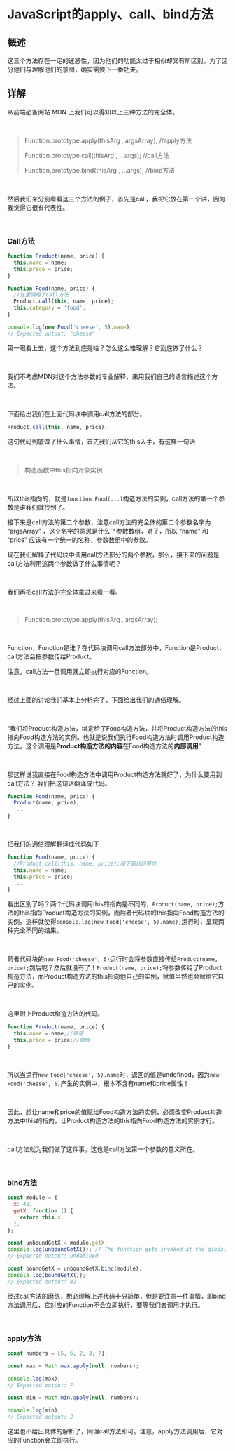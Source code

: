 # JavaScript的apply、call、bind方法



## 概述

这三个方法存在一定的迷惑性，因为他们的功能太过于相似却又有所区别。为了区分他们与理解他们的意图，确实需要下一番功夫。
<br/>

## 详解

从前端必备网站 MDN 上我们可以得知以上三种方法的完全体。

<br/>

> Function.prototype.apply(thisArg , argsArray);                    //apply方法
>
> Function.prototype.call(thisArg , ...args);                               //call方法
>
> Function.prototype.bind(thisArg , ...args);			     //bind方法

<br/>

然后我们来分别看看这三个方法的例子，首先是call，我把它放在第一个讲，因为我觉得它很有代表性。

<br/>

### Call方法

```javascript
function Product(name, price) {
  this.name = name;
  this.price = price;
}

function Food(name, price) {
  //这里调用了call方法
  Product.call(this, name, price);
  this.category = 'food';
}

console.log(new Food('cheese', 5).name);
// Expected output: "cheese"

```

第一眼看上去，这个方法到底是啥？怎么这么难理解？它到底做了什么？

<br/>

我们不考虑MDN对这个方法参数的专业解释，来用我们自己的语言描述这个方法。

<br/>

下面给出我们在上面代码块中调用call方法的部分。

```javascript
Product.call(this, name, price);
```

这句代码到底做了什么事情，首先我们从它的this入手，有这样一句话

<br/>

> 构造函数中this指向对象实例

<br/>

所以this指向的，就是`function Food(...)`构造方法的实例，call方法的第一个参数是谁我们就找到了。

接下来是call方法的第二个参数，注意call方法的完全体的第二个参数名字为 “argsArray” ，这个名字的意思是什么？参数数组，对了，所以 “name” 和 “price” 应该有一个统一的名称，参数数组中的参数。

现在我们解释了代码块中调用call方法部分的两个参数，那么，接下来的问题是call方法利用这两个参数做了什么事情呢？

<br/>

我们再把call方法的完全体拿过来看一看。

<br/>

> Function.prototype.apply(thisArg , argsArray);

<br/>

Function，Function是谁？在代码块调用call方法部分中，Function是Product，call方法会把参数传给Product。

注意，call方法一旦调用就立即执行对应的Function。

<br/>

经过上面的讨论我们基本上分析完了，下面给出我们的通俗理解。

<br/>

“我们将Product构造方法，绑定给了Food构造方法，并将Product构造方法的this指向Food构造方法的实例。也就是说我们执行Food构造方法时调用Product构造方法，这个调用是**Product构造方法的内容**在Food构造方法的**内部调用**”

<br/>

那这样说我直接在Food构造方法中调用Product构造方法就好了，为什么要用到call方法？
我们把这句话翻译成代码。

```javascript
function Food(name, price) {
  Product(name, price);
  ...
}
```

<br/>

把我们的通俗理解翻译成代码如下

```javascript
function Food(name, price) {
  //Product.call(this, name, price);和下面代码等价
  this.name = name;
  this.price = price;
  ...
}
```

看出区别了吗？两个代码块调用this的指向是不同的，`Product(name, price);`方法的this指向Product构造方法的实例，而后者代码块的this指向Food构造方法的实例。这样就使得`console.log(new Food('cheese', 5).name);`运行时，呈现两种完全不同的结果。

<br/>

前者代码块的`new Food('cheese', 5)`运行时会将参数直接传给`Product(name, price);`然后呢？然后就没有了！`Product(name, price);`将参数传给了Product构造方法，而Product构造方法的this指向他自己的实例，赋值当然也会赋给它自己的实例。

<br/>

这里附上Product构造方法的代码。

```javascript
function Product(name, price) {
  this.name = name;//赋值
  this.price = price;//赋值
}
```

<br/>

所以当运行`new Food('cheese', 5).name`时，返回的值是undefined，因为`new Food('cheese', 5)`产生的实例中，根本不含有name和price属性！

<br/>

因此，想让name和price的值赋给Food构造方法的实例，必须改变Product构造方法中this的指向，让Product构造方法的this指向Food构造方法的实例才行。

<br/>

call方法就为我们做了这件事，这也是call方法第一个参数的意义所在。

<br/>

### bind方法

```javascript
const module = {
  x: 42,
  getX: function () {
    return this.x;
  },
};

const unboundGetX = module.getX;
console.log(unboundGetX()); // The function gets invoked at the global scope
// Expected output: undefined

const boundGetX = unboundGetX.bind(module);
console.log(boundGetX());
// Expected output: 42
```

经过call方法的磨练，想必理解上述代码十分简单，但是要注意一件事情，即bind方法调用后，它对应的Function不会立即执行，要等我们去调用才执行。

<br/>

### apply方法

```javascript
const numbers = [5, 6, 2, 3, 7];

const max = Math.max.apply(null, numbers);

console.log(max);
// Expected output: 7

const min = Math.min.apply(null, numbers);

console.log(min);
// Expected output: 2

```

这里也不给出具体的解析了，同理call方法即可。注意，apply方法调用后，它对应的Function会立即执行。

